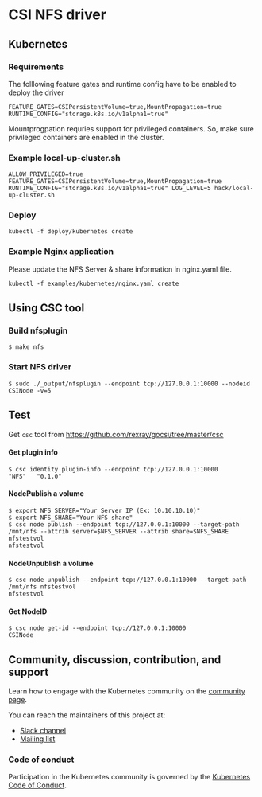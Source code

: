 # CSI NFS driver

## Kubernetes
### Requirements

The folllowing feature gates and runtime config have to be enabled to deploy the driver

```
FEATURE_GATES=CSIPersistentVolume=true,MountPropagation=true
RUNTIME_CONFIG="storage.k8s.io/v1alpha1=true"
```

Mountprogpation requries support for privileged containers. So, make sure privileged containers are enabled in the cluster.

### Example local-up-cluster.sh

```ALLOW_PRIVILEGED=true FEATURE_GATES=CSIPersistentVolume=true,MountPropagation=true RUNTIME_CONFIG="storage.k8s.io/v1alpha1=true" LOG_LEVEL=5 hack/local-up-cluster.sh```

### Deploy

```kubectl -f deploy/kubernetes create```

### Example Nginx application
Please update the NFS Server & share information in nginx.yaml file.

```kubectl -f examples/kubernetes/nginx.yaml create```

## Using CSC tool

### Build nfsplugin
```
$ make nfs
```

### Start NFS driver
```
$ sudo ./_output/nfsplugin --endpoint tcp://127.0.0.1:10000 --nodeid CSINode -v=5
```

## Test
Get ```csc``` tool from https://github.com/rexray/gocsi/tree/master/csc

#### Get plugin info
```
$ csc identity plugin-info --endpoint tcp://127.0.0.1:10000
"NFS"	"0.1.0"
```

#### NodePublish a volume
```
$ export NFS_SERVER="Your Server IP (Ex: 10.10.10.10)"
$ export NFS_SHARE="Your NFS share"
$ csc node publish --endpoint tcp://127.0.0.1:10000 --target-path /mnt/nfs --attrib server=$NFS_SERVER --attrib share=$NFS_SHARE nfstestvol
nfstestvol
```

#### NodeUnpublish a volume
```
$ csc node unpublish --endpoint tcp://127.0.0.1:10000 --target-path /mnt/nfs nfstestvol
nfstestvol
```

#### Get NodeID
```
$ csc node get-id --endpoint tcp://127.0.0.1:10000
CSINode
```

## Community, discussion, contribution, and support

Learn how to engage with the Kubernetes community on the [community page](http://kubernetes.io/community/).

You can reach the maintainers of this project at:

- [Slack channel](https://kubernetes.slack.com/messages/sig-storage)
- [Mailing list](https://groups.google.com/forum/#!forum/kubernetes-sig-storage)


### Code of conduct

Participation in the Kubernetes community is governed by the [Kubernetes Code of Conduct](code-of-conduct.md).

[owners]: https://git.k8s.io/community/contributors/guide/owners.md
[Creative Commons 4.0]: https://git.k8s.io/website/LICENSE
